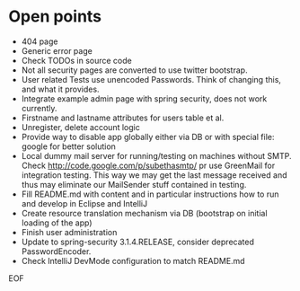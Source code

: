 Open points
===========

* 404 page
* Generic error page
* Check TODOs in source code
* Not all security pages are converted to use twitter bootstrap.
* User related Tests use unencoded Passwords. Think of changing this, and what it provides.
* Integrate example admin page with spring security, does not work currently.
* Firstname and lastname attributes for users table et al.
* Unregister, delete account logic
* Provide way to disable app globally either via DB or with special file: google for better solution
* Local dummy mail server for running/testing on machines without SMTP. Check http://code.google.com/p/subethasmtp/
  pr use GreenMail for integration testing. This way we may get the last message received and thus may eliminate our
  MailSender stuff contained in testing.
* Fill README.md with content and in particular instructions how to run and develop in Eclipse and IntelliJ
* Create resource translation mechanism via DB (bootstrap on initial loading of the app)
* Finish user administration
* Update to spring-security 3.1.4.RELEASE, consider deprecated PasswordEncoder.
* Check IntelliJ DevMode configuration to match README.md

EOF
